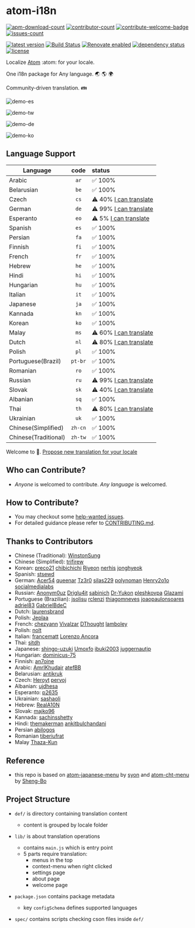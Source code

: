 # atom-i18n

[![apm-download-count][apm-download-count]][apm-download-link]
[![contributor-count][contributor-count]][contributors]
[![contribute-welcome-badge][contribute-welcome-badge]][contributing.md]
[![issues-count][issues-count]][issues]

[![latest version][latest-version]][apm-download-link]
[![Build Status][travis-status]][travis-project]
[![Renovate enabled][renovate-badge]][renovate-link]
[![dependency status][dep-status]][pkg-json]
[![license][license-badge]][license]

Localize [Atom][atom] :atom: for your locale.

One i18n package for Any language. :earth_asia: :earth_americas: :earth_africa:

Community-driven translation. :family:

![demo-es][demo-es]

![demo-tw][demo-tw]

![demo-de][demo-de]

![demo-ko][demo-ko]

## Language Support

| Language             |  code   | status                                           |
| -------------------- | :-----: | :----------------------------------------------- |
| Arabic               |  `ar`   | :white_check_mark: 100%                          |
| Belarusian           |  `be`   | :white_check_mark: 100%                          |
| Czech                |  `cs`   | :warning: 40% [I can translate][cs-issue-filter] |
| German               |  `de`   | :warning: 99% [I can translate][de-issue-filter] |
| Esperanto            |  `eo`   | :warning: 5% [I can translate][eo-issue-filter]  |
| Spanish              |  `es`   | :white_check_mark: 100%                          |
| Persian              |  `fa`   | :white_check_mark: 100%                          |
| Finnish              |  `fi`   | :white_check_mark: 100%                          |
| French               |  `fr`   | :white_check_mark: 100%                          |
| Hebrew               |  `he`   | :white_check_mark: 100%                          |
| Hindi                |  `hi`   | :white_check_mark: 100%                          |
| Hungarian            |  `hu`   | :white_check_mark: 100%                          |
| Italian              |  `it`   | :white_check_mark: 100%                          |
| Japanese             |  `ja`   | :white_check_mark: 100%                          |
| Kannada              |  `kn`   | :white_check_mark: 100%                          |
| Korean               |  `ko`   | :white_check_mark: 100%                          |
| Malay                |  `ms`   | :warning: 60% [I can translate][ms-issue-filter] |
| Dutch                |  `nl`   | :warning: 80% [I can translate][nl-issue-filter] |
| Polish               |  `pl`   | :white_check_mark: 100%                          |
| Portuguese(Brazil)   | `pt-br` | :white_check_mark: 100%                          |
| Romanian             |  `ro`   | :white_check_mark: 100%                          |
| Russian              |  `ru`   | :warning: 99% [I can translate][ru-issue-filter] |
| Slovak               |  `sk`   | :warning: 40% [I can translate][sk-issue-filter] |
| Albanian             |  `sq`   | :white_check_mark: 100%                          |
| Thai                 |  `th`   | :warning: 80% [I can translate][th-issue-filter] |
| Ukrainian            |  `uk`   | :white_check_mark: 100%                          |
| Chinese(Simplified)  | `zh-cn` | :white_check_mark: 100%                          |
| Chinese(Traditional) | `zh-tw` | :white_check_mark: 100%                          |

Welcome to 📣. [Propose new translation for your locale][create issue]

## Who can Contribute?

- _Anyone_ is welcomed to contribute. _Any language_ is welcomed.

## How to Contribute?

- You may checkout some [help-wanted issues][help-wanted issues].
- For detailed guidance please refer to [CONTRIBUTING.md][contributing.md].

## Thanks to Contributors

- Chinese (Traditional): [WinstonSung](//github.com/WinstonSung)
- Chinese (Simplified): [trifirew](//github.com/trifirew)
- Korean: [preco21](//github.com/preco21) [chibichichi](//github.com/chibichichi) [Riyeon](//github.com/Riyeon) [nerhis](//github.com/nerhis) [jonghyeok](//github.com/jonghyeok)
- Spanish: [stsewd](//github.com/stsewd)
- German: [Acer54](//github.com/Acer54) [queenar](//github.com/queenar) [Tz3r0](//github.com/Tz3r0) [silas229](//github.com/silas229) [polynoman](https://github.com/polynoman) [Henry2o1o](//github.com/Henry2o1o) [socialmedialabs](//github.com/socialmedialabs)
- Russian: [Anonym0uz](//github.com/Anonym0uz) [Driglu4it](//github.com/Driglu4it) [sabinich](//github.com/sabinich) [Dr-Yukon](//github.com/Dr-Yukon) [pleshkovpa](//github.com/pleshkovpa) [Glazami](//github.com/Glazami)
- Portuguese (Brazilian): [jsolisu](//github.com/jsolisu) [rclenzi](//github.com/rclenzi) [thiagomneves](//github.com/thiagomneves) [joaopaulonsoares](//github.com/joaopaulonsoares) [adriel83](//github.com/adriel83) [GabrielBdeC](//github.com/GabrielBdeC)
- Dutch: [laurensbrand](//github.com/laurensbrand)
- Polish: [Jeplaa](//github.com/Jeplaa)
- French: [chezyann](//github.com/chezyann) [Vivalzar](//github.com/Vivalzar) [DThought](//github.com/DThought) [lamboley](//github.com/lamboley)
- Polish: [nolt](//github.com/nolt)
- Italian: [francematt](//github.com/francematt) [Lorenzo Ancora](//github.com/LorenzoAncora)
- Thai: [sitdh](//github.com/sitdh)
- Japanese: [shingo-uzuki](//github.com/shingo-uzuki) [Umoxfo](//github.com/Umoxfo) [ibuki2003](//github.com/ibuki2003) [juggernautjp](//github.com/juggernautjp)
- Hungarian: [dominicus-75](//github.com/dominicus-75)
- Finnish: [an7oine](//github.com/an7oine)
- Arabic: [AmrIKhudair](//github.com/AmrIKhudair) [atefBB](//github.com/atefBB)
- Belarusian: [antikruk](//github.com/antikruk)
- Czech: [Heroyt](//github.com/Heroyt) [pervoj](//github.com/pervoj)
- Albanian: [ujdhesa](//github.com/ujdhesa)
- Esperanto: [p2635](//github.com/p2635)
- Ukrainian: [sashaoli](//github.com/sashaoli)
- Hebrew: [RealA10N](//github.com/RealA10N)
- Slovak: [majko96](//github.com/majko96)
- Kannada: [sachinsshetty](//github.com/sachinsshetty)
- Hindi: [themakerman](//github.com/themakerman) [ankitbulchandani](//github.com/ankitbulchandani)
- Persian [abilogos](//github.com/abilogos)
- Romanian [tiberiufrat](//github.com/tiberiufrat)
- Malay [Thaza-Kun](//github.com/Thaza-Kun)

## Reference

- this repo is based on [atom-japanese-menu](//atom.io/packages/japanese-menu) by [syon](//atom.io/users/syon) and [atom-cht-menu](//atom.io/packages/cht-menu) by [Sheng-Bo](//atom.io/users/Sheng-Bo)

## Project Structure

- `def/` is directory containing translation content

  - content is grouped by locale folder

- `lib/` is about translation operations

  - contains `main.js` which is entry point
  - 5 parts require translation:
    - menus in the top
    - context-menu when right clicked
    - settings page
    - about page
    - welcome page

- `package.json` contains package metadata

  - key `configSchema` defines supported languages

- `spec/` contains scripts checking cson files inside `def/`

<!-- basic links -->

[apm-download-count]: https://img.shields.io/apm/dm/atom-i18n.svg "apm-download-count"
[apm-download-link]: https://atom.io/packages/atom-i18n "apm-download-link"
[contributor-count]: https://img.shields.io/github/contributors/liuderchi/atom-i18n.svg "contributor-count"
[contributors]: https://github.com/liuderchi/atom-i18n#thanks-to-contributors "contributors"
[contribute-welcome-badge]: https://camo.githubusercontent.com/9c8a9bb0456c3bff0d34d8ea66071420f1ab2c44/68747470733a2f2f696d672e736869656c64732e696f2f62616467652f436f6e747269627574696f6e732d77656c636f6d652d626c75652e737667 "welcome-badge"
[contributing.md]: https://github.com/liuderchi/atom-i18n/blob/main/CONTRIBUTING.md "CONTRIBUTING.md"
[issues-count]: https://img.shields.io/github/issues/liuderchi/atom-i18n.svg "issues-count"
[issues]: https://github.com/liuderchi/atom-i18n/issues "issues"
[latest-version]: https://img.shields.io/apm/v/atom-i18n?label=latest "latest-version"
[travis-status]: https://travis-ci.org/liuderchi/atom-i18n.svg?branch=main "travis-status"
[travis-project]: https://travis-ci.org/liuderchi/atom-i18n "travis-project"
[renovate-badge]: https://img.shields.io/badge/renovate-enabled-brightgreen.svg "renovate-badge"
[renovate-link]: https://renovateapp.com
[dep-status]: https://img.shields.io/librariesio/github/liuderchi/atom-i18n "dep-status"
[pkg-json]: https://github.com/liuderchi/atom-i18n/blob/main/package.json "pkg-json"
[license-badge]: https://img.shields.io/github/license/liuderchi/atom-i18n.svg "license-badge"
[license]: http://liuderchi.mit-license.org/ "license"

<!-- atom links -->

[atom]: https://atom.io/ "atom"
[demo-es]: https://cloud.githubusercontent.com/assets/4994705/23652503/36826bd6-0364-11e7-9683-43cdcc2aae88.png "demo-es"
[demo-tw]: https://cloud.githubusercontent.com/assets/4994705/23652298/5123f294-0363-11e7-8f8f-e9c83f19710e.png "demo-tw"
[demo-de]: https://cloud.githubusercontent.com/assets/4994705/23652305/57d92cf8-0363-11e7-8895-85b0d5d394f9.png "demo-de"
[demo-ko]: https://cloud.githubusercontent.com/assets/4994705/23652303/54ee6fd0-0363-11e7-9b34-da9e23181be7.png "demo-ko"

<!-- gh links -->

[ar-issue-filter]: https://github.com/liuderchi/atom-i18n/issues?utf8=%E2%9C%93&q=is%3Aissue%20is%3Aopen%20label%3A%22help%20wanted%22%20label%3A%22i18n%20ar%22 "ar-issue-filter"
[be-issue-filter]: https://github.com/liuderchi/atom-i18n/issues?utf8=%E2%9C%93&q=is%3Aissue%20is%3Aopen%20label%3A%22help%20wanted%22%20label%3A%22i18n%20be%22 "be-issue-filter"
[cs-issue-filter]: https://github.com/liuderchi/atom-i18n/issues?utf8=%E2%9C%93&q=is%3Aissue%20is%3Aopen%20label%3A%22help%20wanted%22%20label%3A%22i18n%20cs%22 "cs-issue-filter"
[de-issue-filter]: https://github.com/liuderchi/atom-i18n/issues?utf8=%E2%9C%93&q=is%3Aissue%20is%3Aopen%20label%3A%22help%20wanted%22%20label%3A%22i18n%20de%22 "de-issue-filter"
[eo-issue-filter]: https://github.com/liuderchi/atom-i18n/issues?utf8=%E2%9C%93&q=is%3Aissue%20is%3Aopen%20label%3A%22help%20wanted%22%20label%3A%22i18n%20eo%22 "eo-issue-filter"
[es-issue-filter]: https://github.com/liuderchi/atom-i18n/issues?utf8=%E2%9C%93&q=is%3Aissue%20is%3Aopen%20label%3A%22help%20wanted%22%20label%3A%22i18n%20es%22 "es-issue-filter"
[fa-issue-filter]: https://github.com/liuderchi/atom-i18n/issues?utf8=%E2%9C%93&q=is%3Aissue%20is%3Aopen%20label%3A%22help%20wanted%22%20label%3A%22i18n%20fa%22 "fa-issue-filter"
[fi-issue-filter]: https://github.com/liuderchi/atom-i18n/issues?utf8=%E2%9C%93&q=is%3Aissue%20is%3Aopen%20label%3A%22help%20wanted%22%20label%3A%22i18n%20fi%22 "fi-issue-filter"
[fr-issue-filter]: https://github.com/liuderchi/atom-i18n/issues?utf8=%E2%9C%93&q=is%3Aissue%20is%3Aopen%20label%3A%22help%20wanted%22%20label%3A%22i18n%20fr%22 "fr-issue-filter"
[he-issue-filter]: https://github.com/liuderchi/atom-i18n/issues?utf8=%E2%9C%93&q=is%3Aissue%20is%3Aopen%20label%3A%22help%20wanted%22%20label%3A%22i18n%20he%22 "he-issue-filter"
[hi-issue-filter]: https://github.com/liuderchi/atom-i18n/issues?utf8=%E2%9C%93&q=is%3Aissue%20is%3Aopen%20label%3A%22help%20wanted%22%20label%3A%22i18n%20hi%22 "hi-issue-filter"
[hu-issue-filter]: https://github.com/liuderchi/atom-i18n/issues?utf8=%E2%9C%93&q=is%3Aissue%20is%3Aopen%20label%3A%22help%20wanted%22%20label%3A%22i18n%20hu%22 "hu-issue-filter"
[it-issue-filter]: https://github.com/liuderchi/atom-i18n/issues?utf8=%E2%9C%93&q=is%3Aissue%20is%3Aopen%20label%3A%22help%20wanted%22%20label%3A%22i18n%20it%22 "it-issue-filter"
[ja-issue-filter]: https://github.com/liuderchi/atom-i18n/issues?utf8=%E2%9C%93&q=is%3Aissue%20is%3Aopen%20label%3A%22help%20wanted%22%20label%3A%22i18n%20ja%22 "ja-issue-filter"
[kn-issue-filter]: https://github.com/liuderchi/atom-i18n/issues?utf8=%E2%9C%93&q=is%3Aissue%20is%3Aopen%20label%3A%22help%20wanted%22%20label%3A%22i18n%20kn%22 "kn-issue-filter"
[ko-issue-filter]: https://github.com/liuderchi/atom-i18n/issues?utf8=%E2%9C%93&q=is%3Aissue%20is%3Aopen%20label%3A%22help%20wanted%22%20label%3A%22i18n%20ko%22 "ko-issue-filter"
[ms-issue-filter]: https://github.com/liuderchi/atom-i18n/issues?utf8=%E2%9C%93&q=is%3Aissue%20is%3Aopen%20label%3A%22help%20wanted%22%20label%3A%22i18n%20ms%22 "ms-issue-filter"
[nl-issue-filter]: https://github.com/liuderchi/atom-i18n/issues?utf8=%E2%9C%93&q=is%3Aissue%20is%3Aopen%20label%3A%22help%20wanted%22%20label%3A%22i18n%20nl%22 "nl-issue-filter"
[pl-issue-filter]: https://github.com/liuderchi/atom-i18n/issues?utf8=%E2%9C%93&q=is%3Aissue%20is%3Aopen%20label%3A%22help%20wanted%22%20label%3A%22i18n%20pl%22 "pl-issue-filter"
[pt-br-issue-filter]: https://github.com/liuderchi/atom-i18n/issues?utf8=%E2%9C%93&q=is%3Aissue%20is%3Aopen%20label%3A%22help%20wanted%22%20label%3A%22i18n%20pt-br%22 "pt-br-issue-filter"
[ro-issue-filter]: https://github.com/liuderchi/atom-i18n/issues?utf8=%E2%9C%93&q=is%3Aissue%20is%3Aopen%20label%3A%22help%20wanted%22%20label%3A%22i18n%20ro%22 "ro-issue-filter"
[ru-issue-filter]: https://github.com/liuderchi/atom-i18n/issues?utf8=%E2%9C%93&q=is%3Aissue%20is%3Aopen%20label%3A%22help%20wanted%22%20label%3A%22i18n%20ru%22 "ru-issue-filter"
[sk-issue-filter]: https://github.com/liuderchi/atom-i18n/issues?utf8=%E2%9C%93&q=is%3Aissue%20is%3Aopen%20label%3A%22help%20wanted%22%20label%3A%22i18n%20sk%22 "sk-issue-filter"
[sq-issue-filter]: https://github.com/liuderchi/atom-i18n/issues?utf8=%E2%9C%93&q=is%3Aissue%20is%3Aopen%20label%3A%22help%20wanted%22%20label%3A%22i18n%20sq%22 "sq-issue-filter"
[th-issue-filter]: https://github.com/liuderchi/atom-i18n/issues?utf8=%E2%9C%93&q=is%3Aissue%20is%3Aopen%20label%3A%22help%20wanted%22%20label%3A%22i18n%20th%22 "th-issue-filter"
[uk-issue-filter]: https://github.com/liuderchi/atom-i18n/issues?utf8=%E2%9C%93&q=is%3Aissue%20is%3Aopen%20label%3A%22help%20wanted%22%20label%3A%22i18n%20uk%22 "uk-issue-filter"
[zh-cn-issue-filter]: https://github.com/liuderchi/atom-i18n/issues?utf8=%E2%9C%93&q=is%3Aissue%20is%3Aopen%20label%3A%22help%20wanted%22%20label%3A%22i18n%20zh-cn%22 "zh-cn-issue-filter"
[zh-tw-issue-filter]: https://github.com/liuderchi/atom-i18n/issues?utf8=%E2%9C%93&q=is%3Aissue%20is%3Aopen%20label%3A%22help%20wanted%22%20label%3A%22i18n%20zh-tw%22 "zh-tw-issue-filter"
[create issue]: https://github.com/liuderchi/atom-i18n/issues/new "Create Issue"
[help-wanted issues]: https://github.com/liuderchi/atom-i18n/issues?q=is%3Aopen+is%3Aissue+label%3A%22help+wanted%22
